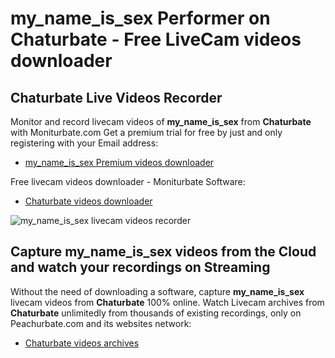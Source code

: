 # my_name_is_sex Performer on Chaturbate - Free LiveCam videos downloader

## Chaturbate Live Videos Recorder

Monitor and record livecam videos of **my_name_is_sex** from **Chaturbate** with Moniturbate.com
Get a premium trial for free by just and only registering with your Email address:
* [my_name_is_sex Premium videos downloader](https://moniturbate.com/request-demo-licence-key.html)

Free livecam videos downloader - Moniturbate Software:
* [Chaturbate videos downloader](https://moniturbate.com/moniturbate-download-software.html)

![my_name_is_sex livecam videos recorder](https://peachurnet.com/templates/moniturbate-software.png)


## Capture my_name_is_sex videos from the Cloud and watch your recordings on Streaming

Without the need of downloading a software, capture **my_name_is_sex** livecam videos from **Chaturbate** 100% online.
Watch Livecam archives from **Chaturbate** unlimitedly from thousands of existing recordings, only on Peachurbate.com and its websites network:
* [Chaturbate videos archives](https://peachurnet.com/)